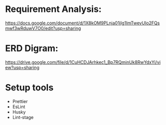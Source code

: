 # Requirement Analysis:
https://docs.google.com/document/d/1X8kOM9PLnja01jIg1ImTwevUIo2FQsmwf3wRduwV7O0/edit?usp=sharing

# ERD Digram:
https://drive.google.com/file/d/1CuHCDJArhkec1_Bp7RQminUk8RwYdxYi/view?usp=sharing

# Setup tools
- Prettier
- EsLint
- Husky
- Lint-stage
